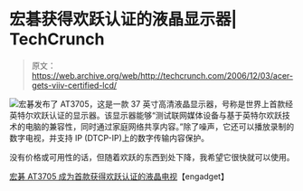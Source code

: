 # 宏碁获得欢跃认证的液晶显示器| TechCrunch

> 原文：<https://web.archive.org/web/http://techcrunch.com/2006/12/03/acer-gets-viiv-certified-lcd/>

![](img/ddeea67c7839e4304c09fbf63b9316f0.png)宏碁发布了 AT3705，这是一款 37 英寸高清液晶显示器，号称是世界上首款经英特尔欢跃认证的显示器。该显示器能够“测试联网媒体设备与基于英特尔欢跃技术的电脑的兼容性，同时通过家庭网络共享内容。”除了噪声，它还可以播放录制的数字电视，并支持 IP (DTCP-IP)上的数字传输内容保护。

没有价格或可用性的话，但随着欢跃的东西到处下降，我希望它很快就可以使用。

 [宏碁 AT3705 成为首款获得欢跃认证的液晶电视](https://web.archive.org/web/20150926051416/http://www.engadget.com/2006/12/03/acers-at3705-becomes-first-lcd-tv-to-receive-viiv-certification/)【engadget】